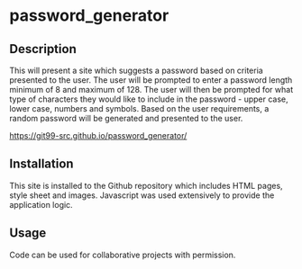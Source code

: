 # password_generator


## Description 

This will present a site which suggests a password based on criteria presented to the user.  The user will be prompted to enter a password length minimum of 8 and maximum of 128.  The user will then be prompted for what type of characters they would like to include in the password - upper case, lower case, numbers and symbols.  Based on the user requirements, a random password will be generated and presented to the user.

https://git99-src.github.io/password_generator/


## Installation

This site is installed to the Github repository which includes HTML pages, style sheet and images. Javascript was used extensively to provide the application logic.   


## Usage 

Code can be used for collaborative projects with permission.
